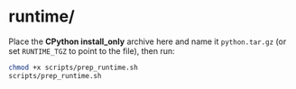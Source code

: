 # runtime/

Place the **CPython install_only** archive here and name it `python.tar.gz` (or set `RUNTIME_TGZ` to point to the file), then run:

```bash
chmod +x scripts/prep_runtime.sh
scripts/prep_runtime.sh